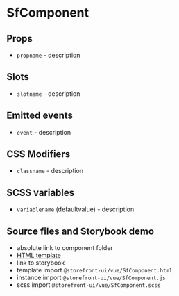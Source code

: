 # SfComponent

<!-- Write about general purpose of the component. Include screenshot (to be replaced with a live example once we migrate to vuepress) -->

## Props

- `propname` - description
<!--Write down props and their purpose -->

## Slots

- `slotname` - description

<!-- Describe slots and their purpose -->

## Emitted events

- `event` - description

## CSS Modifiers

- `classname` - description

<!-- Write down available CSS Modifiers -->

## SCSS variables

- `variablename` (defaultvalue) - description

<!-- Write down SCSS variables available for configuration -->

## Source files and Storybook demo

- absolute link to component folder
- [HTML template](absolute_link_to_HTML_template)
- link to storybook
- template import `@storefront-ui/vue/SfComponent.html`
- instance import `@storefront-ui/vue/SfComponent.js`
- scss import `@storefront-ui/vue/SfComponent.scss`
